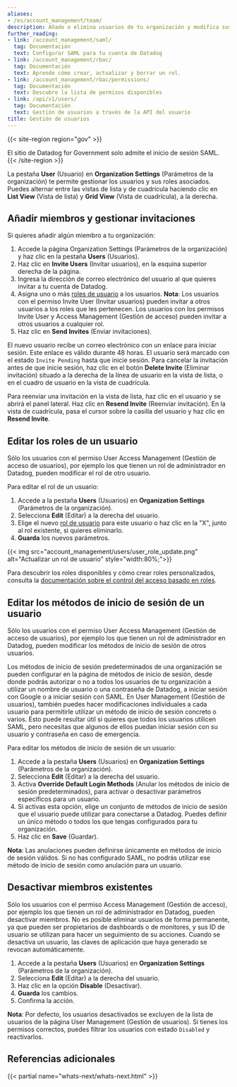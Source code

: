 ```yaml
---
aliases:
- /es/account_management/team/
description: Añade o elimina usuarios de tu organización y modifica sus roles.
further_reading:
- link: /account_management/saml/
  tag: Documentación
  text: Configurar SAML para tu cuenta de Datadog
- link: /account_management/rbac/
  tag: Documentación
  text: Aprende cómo crear, actualizar y borrar un rol.
- link: /account_management/rbac/permissions/
  tag: Documentación
  text: Descubre la lista de permisos disponibles
- link: /api/v1/users/
  tag: Documentación
  text: Gestión de usuarios a través de la API del usuario
title: Gestión de usuarios
---
```

{{< site-region region="gov" >}}
<div class="alert alert-danger">El sitio de Datadog for Government solo admite el inicio de sesión SAML.</div>
{{< /site-region >}}

La pestaña **User** (Usuario) en **Organization Settings** (Parámetros de la organización) te permite gestionar los usuarios y sus roles asociados. Puedes alternar entre las vistas de lista y de cuadrícula haciendo clic en **List View** (Vista de lista) y **Grid View** (Vista de cuadrícula), a la derecha.

## Añadir miembros y gestionar invitaciones

Si quieres añadir algún miembro a tu organización:

1. Accede la página Organization Settings (Parámetros de la organización) y haz clic en la pestaña **Users** (Usuarios).
2. Haz clic en **Invite Users** (Invitar usuarios), en la esquina superior derecha de la página.
3. Ingresa la dirección de correo electrónico del usuario al que quieres invitar a tu cuenta de Datadog.
4. Asigna uno o más [roles de usuario][1] a los usuarios.
**Nota**: Los usuarios con el permiso Invite User (Invitar usuarios) pueden invitar a otros usuarios a los roles que les pertenecen. Los usuarios con los permisos Invite User y Access Management (Gestión de acceso) pueden invitar a otros usuarios a cualquier rol.
5. Haz clic en **Send Invites** (Enviar invitaciones).

El nuevo usuario recibe un correo electrónico con un enlace para iniciar sesión. Este enlace es válido durante 48 horas. El usuario será marcado con el estado `Invite Pending` hasta que inicie sesión. Para cancelar la invitación antes de que inicie sesión, haz clic en el botón **Delete Invite** (Eliminar invitación) situado a la derecha de la línea de usuario en la vista de lista, o en el cuadro de usuario en la vista de cuadrícula. 

Para reenviar una invitación en la vista de lista, haz clic en el usuario y se abrirá el panel lateral. Haz clic en **Resend Invite** (Reenviar invitación). En la vista de cuadrícula, pasa el cursor sobre la casilla del usuario y haz clic en **Resend Invite**.

## Editar los roles de un usuario

Sólo los usuarios con el permiso User Access Management (Gestión de acceso de usuarios), por ejemplo los que tienen un rol de administrador en Datadog, pueden modificar el rol de otro usuario.

Para editar el rol de un usuario:

1. Accede a la pestaña **Users** (Usuarios) en **Organization Settings** (Parámetros de la organización).
2. Selecciona **Edit** (Editar) a la derecha del usuario.
3. Elige el nuevo [rol de usuario][2] para este usuario o haz clic en la "X", junto al rol existente, si quieres eliminarlo.
4. **Guarda** los nuevos parámetros.

{{< img src="account_management/users/user_role_update.png" alt="Actualizar un rol de usuario" style="width:80%;">}}

Para descubrir los roles disponibles y cómo crear roles personalizados, consulta la [documentación sobre el control del acceso basado en roles][2].

## Editar los métodos de inicio de sesión de un usuario

Sólo los usuarios con el permiso User Access Management (Gestión de acceso de usuarios), por ejemplo los que tienen un rol de administrador en Datadog, pueden modificar los métodos de inicio de sesión de otros usuarios.

Los métodos de inicio de sesión predeterminados de una organización se pueden configurar en la página de métodos de inicio de sesión, desde donde podrás autorizar o no a todos los usuarios de tu organización a utilizar un nombre de usuario o una contraseña de Datadog, a iniciar sesión con Google o a iniciar sesión con SAML. En User Management (Gestión de usuarios), también puedes hacer modificaciones individuales a cada usuario para permitirle utilizar un método de inicio de sesión concreto o varios. Esto puede resultar útil si quieres que todos los usuarios utilicen SAML, pero necesitas que algunos de ellos puedan iniciar sesión con su usuario y contraseña en caso de emergencia.

Para editar los métodos de inicio de sesión de un usuario:

1. Accede a la pestaña **Users** (Usuarios) en **Organization Settings** (Parámetros de la organización).
2. Selecciona **Edit** (Editar) a la derecha del usuario.
3. Activa **Override Default Login Methods** (Anular los métodos de inicio de sesión predeterminados), para activar o desactivar parámetros específicos para un usuario.
4. Si activas esta opción, elige un conjunto de métodos de inicio de sesión que el usuario puede utilizar para conectarse a Datadog. Puedes definir un único método o todos los que tengas configurados para tu organización.
5. Haz clic en **Save** (Guardar).


**Nota**: Las anulaciones pueden definirse únicamente en métodos de inicio de sesión válidos. Si no has configurado SAML, no podrás utilizar ese método de inicio de sesión como anulación para un usuario.

## Desactivar miembros existentes

Sólo los usuarios con el permiso Access Management (Gestión de acceso), por ejemplo los que tienen un rol de administrador en Datadog, pueden desactivar miembros. No es posible eliminar usuarios de forma permanente, ya que pueden ser propietarios de dashboards o de monitores, y sus ID de usuario se utilizan para hacer un seguimiento de su acciones. Cuando se desactiva un usuario, las claves de aplicación que haya generado se revocan automáticamente.

1. Accede a la pestaña **Users** (Usuarios) en **Organization Settings** (Parámetros de la organización).
2. Selecciona **Edit** (Editar) a la derecha del usuario.
3. Haz clic en la opción **Disable** (Desactivar).
4. **Guarda** los cambios.
5. Confirma la acción.

**Nota**: Por defecto, los usuarios desactivados se excluyen de la lista de usuarios de la página User Management (Gestión de usuarios). Si tienes los permisos correctos, puedes filtrar los usuarios con estado `Disabled` y reactivarlos.

## Referencias adicionales

{{< partial name="whats-next/whats-next.html" >}}

[1]: /es/account_management/users/default_roles/
[2]: /es/account_management/rbac/